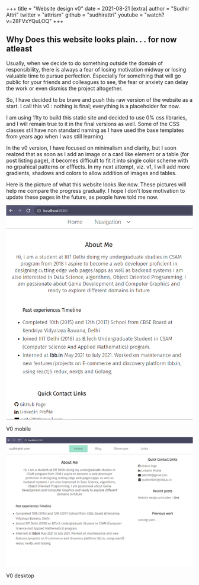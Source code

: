 +++
title = "Website design v0"
date = 2021-08-21
[extra]
author = "Sudhir Attri"
twitter = "attrism"
github = "sudhirattri"
youtube = "watch?v=28FVxYQuLOQ"
+++

## Why Does this website looks plain. . . for now atleast

Usually, when we decide to do something outside the domain of responsibility, there is always a fear of losing motivation midway or losing valuable time to pursue perfection. Especially for something that will go public for your friends and colleagues to see, the fear or anxiety can delay the work or even dismiss the project altogether.

So, I have decided to be brave and push this raw version of the website as a start. I call this v0 : nothing is final; everything is a placeholder for now.

<!-- more -->

I am using 11ty to build this static site and decided to use 0% css libraries, and I will remain true to it in the final versions as well. Some of the CSS classes stil have non standard naming as I have used the base templates from years ago when I was still learning.

In the v0 version, I have focused on minimalism and clarity, but I soon realzed that as soon as I add an image or a card like element or a table (for post listing page), it becomes difficult to fit it into single color scheme with no grpahical patterns or efffects. In my next attempt, viz. v1, I will add more gradients, shadows and colors to allow addition of images and tables.

Here is the picture of what this website looks like now. These pictures will help me compare the progress gradually. I hope I don't lose motivation to update these pages in the future, as people have told me now.

<p align="center" class="image-container">
  <img src="v0_mobile.png" />
  <div class="image-subtitle">V0 mobile</div>
</p>
<!-- ![v0 Mobile]() -->

<p align="center" class="image-container">
  <img src="v0_desktop.png" />
  <div class="image-subtitle">V0 desktop</div>
</p>
